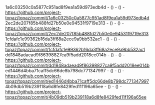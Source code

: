 1a6c03250c0a5877c951ad8f9ea1a59d973edb4d -  () -  () - https://github.com/project-topaz/topaz/commit/1a6c03250c0a5877c951ad8f9ea1a59d973edb4d
2ec2de207f85b488fd27b50e0e94531f9719e313 -  () -  () - https://github.com/project-topaz/topaz/commit/2ec2de207f85b488fd27b50e0e94531f9719e313
1cfdafc1e99362b16da3ff68a2ece9a9bb532ac1 -  () -  () - https://github.com/project-topaz/topaz/commit/1cfdafc1e99362b16da3ff68a2ece9a9bb532ac1
dd1848adaead9f86398827ca9f5add2018ee014b -  () -  () - https://github.com/project-topaz/topaz/commit/dd1848adaead9f86398827ca9f5add2018ee014b
ed1446d4bba71caff5dc66de8b798dc771347997 -  () -  () - https://github.com/project-topaz/topaz/commit/ed1446d4bba71caff5dc66de8b798dc771347997
4b09db519b239118a6d8fe8429fed11f196a65ee -  () -  () - https://github.com/project-topaz/topaz/commit/4b09db519b239118a6d8fe8429fed11f196a65ee
